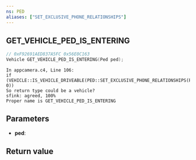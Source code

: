 ```yaml
---
ns: PED
aliases: ["SET_EXCLUSIVE_PHONE_RELATIONSHIPS"]
---
```

## GET_VEHICLE_PED_IS_ENTERING

```c
// 0xF92691AED837A5FC 0x56E0C163
Vehicle GET_VEHICLE_PED_IS_ENTERING(Ped ped);
```

```
In appcamera.c4, Line 106:  
if (VEHICLE::IS_VEHICLE_DRIVEABLE(PED::SET_EXCLUSIVE_PHONE_RELATIONSHIPS(PLAYER::PLAYER_PED_ID()), 0))  
So return type could be a vehicle?  
sfink: agreed, 100%  
Proper name is GET_VEHICLE_PED_IS_ENTERING  
```

## Parameters
* **ped**: 

## Return value
